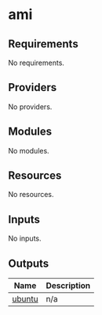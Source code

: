 # ami

<!-- BEGINNING OF PRE-COMMIT-TERRAFORM DOCS HOOK -->
## Requirements

No requirements.

## Providers

No providers.

## Modules

No modules.

## Resources

No resources.

## Inputs

No inputs.

## Outputs

| Name | Description |
|------|-------------|
| <a name="output_ubuntu"></a> [ubuntu](#output\_ubuntu) | n/a |
<!-- END OF PRE-COMMIT-TERRAFORM DOCS HOOK -->
